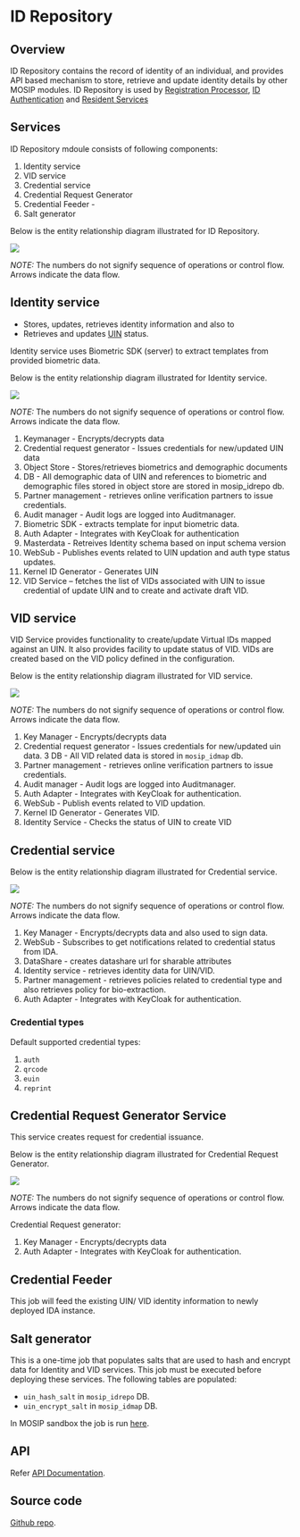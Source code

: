 # ID Repository

## Overview
ID Repository contains the record of identity of an individual, and provides API based mechanism to store, retrieve and update identity details by other MOSIP modules. ID Repository is used by [Registration Processor](registration-processor.md), [ID Authentication](id-authentication-services.md) and [Resident Services](resdient-services.md)

## Services
ID Repository mdoule consists of following components:
1. Identity service
1. VID service 
1. Credential service
1. Credential Request Generator
1. Credential Feeder - 
1. Salt generator 

Below is the entity relationship diagram illustrated for ID Repository.

![](_images/id-repository.png)

*NOTE:* The numbers do not signify sequence of operations or control flow. Arrows indicate the data flow.

## Identity service
* Stores, updates, retrieves identity information and also to 
* Retrieves and updates [UIN](identifiers.md#uin) status.

Identity service uses Biometric SDK (server) to extract templates from provided biometric data.

Below is the entity relationship diagram illustrated for Identity service.

![](_images/identity-service.png)

*NOTE:* The numbers do not signify sequence of operations or control flow. Arrows indicate the data flow.

1. Keymanager - Encrypts/decrypts data
2. Credential request generator - Issues credentials for new/updated UIN data
3. Object Store - Stores/retrieves biometrics and demographic documents
4. DB - All demographic data of UIN and references to biometric and demographic files stored in object store are stored in mosip_idrepo db.
5. Partner management - retrieves online verification partners to issue credentials.
6. Audit manager - Audit logs are logged into Auditmanager.
7. Biometric SDK - extracts template for input biometric data.
8. Auth Adapter - Integrates with KeyCloak for authentication
9. Masterdata - Retreives Identity schema based on input schema version
10. WebSub - Publishes events related to UIN updation and auth type status updates.
11. Kernel ID Generator - Generates UIN
12. VID Service – fetches the list of VIDs associated with UIN to issue credential of update UIN and to create and activate draft VID.

## VID service
VID Service provides functionality to create/update Virtual IDs mapped against an UIN. It also provides facility to update status of VID. VIDs are created based on the VID policy defined in the configuration.

Below is the entity relationship diagram illustrated for VID service.

![](_images/VID-service.png)

*NOTE:* The numbers do not signify sequence of operations or control flow. Arrows indicate the data flow.

1. Key Manager - Encrypts/decrypts data
2. Credential request generator - Issues credentials for new/updated uin data.
3  DB - All VID related data is stored in `mosip_idmap` db.
4. Partner management - retrieves online verification partners to issue credentials.
5. Audit manager - Audit logs are logged into Auditmanager.
6. Auth Adapter - Integrates with KeyCloak for authentication.
7. WebSub - Publish events related to VID updation.
8. Kernel ID Generator - Generates VID.
9. Identity Service - Checks the status of UIN to create VID

## Credential service

Below is the entity relationship diagram illustrated for Credential service.

![](_images/credential-service.png)

*NOTE:* The numbers do not signify sequence of operations or control flow. Arrows indicate the data flow.

1. Key Manager - Encrypts/decrypts data and also used to sign data.
2. WebSub - Subscribes to get notifications related to credential status from IDA.
3. DataShare - creates datashare url for sharable attributes
4. Identity service - retrieves identity data for UIN/VID.
5. Partner management - retrieves policies related to credential type and also retrieves policy for bio-extraction.
6. Auth Adapter - Integrates with KeyCloak for authentication.

### Credential types
Default supported credential types:
1. `auth`
1. `qrcode`
1. `euin`
1. `reprint`

## Credential Request Generator Service
This service creates request for credential issuance.

Below is the entity relationship diagram illustrated for Credential Request Generator.

![](_images/credential-request-generator.png)

*NOTE:* The numbers do not signify sequence of operations or control flow. Arrows indicate the data flow.

Credential Request generator:
1. Key Manager - Encrypts/decrypts data
2. Auth Adapter - Integrates with KeyCloak for authentication.

## Credential Feeder
This job will feed the existing UIN/ VID identity information to newly deployed IDA instance.

## Salt generator 
This is a one-time job that populates salts that are used to hash and encrypt data for Identity and VID services. This job must be executed before deploying these services.  The following tables are populated:
* `uin_hash_salt` in `mosip_idrepo` DB.
* `uin_encrypt_salt` in `mosip_idmap` DB.

In MOSIP sandbox the job is run [here](https://github.com/mosip/mosip-infra/blob/1.2.0-rc2/deployment/v3/mosip/idrepo/install.sh).

## API
Refer [API Documentation](https://mosip.github.io/documentation/1.2.0-rc2/1.2.0-rc2.html).

## Source code 
[Github repo](https://github.com/mosip/id-repository/tree/1.2.0-rc2).

